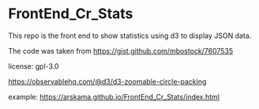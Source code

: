 # FrontEnd_Cr_Stats

This repo is the front end to show statistics using d3 to display JSON data.

The code was taken from https://gist.github.com/mbostock/7607535

license: gpl-3.0

https://observablehq.com/@d3/d3-zoomable-circle-packing

example: 
https://arskama.github.io/FrontEnd_Cr_Stats/index.html

